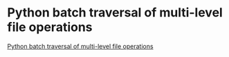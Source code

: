 # Python  batch traversal of multi-level file operations
[Python  batch traversal of multi-level file operations](https://aiwithcloud.com/2022/09/16/python__batch_traversal_of_multi_level_file_operations/)